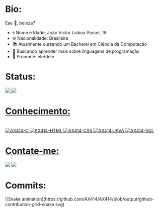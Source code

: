 
<h1>Bio:</h1>Eae 👋, beleza? 

- 🌀 Nome e Idade: João Victor Lisboa Porcel, 19
- 🌐 Nacionalidade: Brasileira
- 📚 Atualmente cursando um Bacharel em Ciência da Computação
- 📗 Buscando aprender mais sobre linguagens de programação
- 🔷 Pronome: ele/dele

<h1>Status:</h1>
 <div>
  <a href="https://github.com/AX414">
  <img height="180em" src="https://github-readme-stats.vercel.app/api?username=AX414&show_icons=true&theme=cobalt&include_all_commits=true&count_private=true"/>
  <img height="180em" src="https://github-readme-stats.vercel.app/api/top-langs/?username=AX414&layout=compact&langs_count=7&theme=cobalt"/>
</div>
 
 <h1>Conhecimento:</h1>
 <div style="display: inline_block"><br>
  <img align="center" alt="AX414-C" src="https://img.shields.io/badge/C-00599C?style=for-the-badge&logo=c&logoColor=white">
  <img align="center" alt="AX414-HTML"  src="https://img.shields.io/badge/HTML5-E34F26?style=for-the-badge&logo=html5&logoColor=white">
  <img align="center" alt="AX414-CSS"  src="https://img.shields.io/badge/CSS3-1572B6?style=for-the-badge&logo=css3&logoColor=white">
  <img align="center" alt="AX414-JAVA"  src="https://img.shields.io/badge/Java-ED8B00?style=for-the-badge&logo=java&logoColor=white">
  <img align="center" alt="AX414-SQL"  src="https://img.shields.io/badge/MySQL-00000F?style=for-the-badge&logo=mysql&logoColor=white">
  
  
 </div>
 
 <h1>Contate-me:</h1>
 <div> 
  <a href = "mailto:joaovictorlisboaporcel@hotmail.com"><img src="https://img.shields.io/badge/Microsoft_Outlook-0078D4?style=for-the-badge&logo=microsoft-outlook&logoColor=white" target="_blank"></a>
  <a href="https://www.linkedin.com/in/jo%C3%A3o-victor-lisboa-porcel-2755b61a5/" target="_blank"><img src="https://img.shields.io/badge/-LinkedIn-%230077B5?style=for-the-badge&logo=linkedin&logoColor=white" target="_blank"></a> 
  </div>
 
  
 <h1>Commits:</h1>
 <div>
   ![Snake animation](https://github.com/AX414/AX414/blob/output/github-contribution-grid-snake.svg)
 </div>
 
